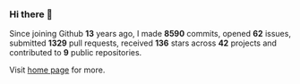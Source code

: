 ### Hi there 👋

Since joining Github **13** years ago, I made **8590** commits, opened **62** issues, submitted **1329** pull requests, received **136** stars across **42** projects and contributed to **9** public repositories.

Visit <a href="https://j15h.nu">home page</a> for more.
